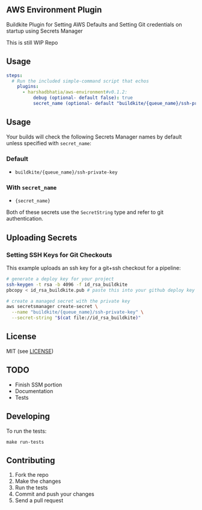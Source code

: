 ## AWS Environment Plugin

Buildkite Plugin for Setting AWS Defaults and Setting Git credentials on startup using Secrets Manager

This is still WIP Repo


## Usage

```yml
steps:
  # Run the included simple-command script that echos
    plugins:
      - harshadbhatia/aws-environment#v0.1.2:
          debug (optional- default false): true
          secret_name (optional- default "buildkite/{queue_name}/ssh-private-key"): mysecretname
```


## Usage

Your builds will check the following Secrets Manager names by default unless specified with `secret_name`:
### Default
* `buildkite/{queue_name}/ssh-private-key`

### With `secret_name`
* `{secret_name}`

Both of these secrets use the `SecretString` type and refer to git authentication.

## Uploading Secrets

### Setting SSH Keys for Git Checkouts

This example uploads an ssh key for a git+ssh checkout for a pipeline:

```bash
# generate a deploy key for your project
ssh-keygen -t rsa -b 4096 -f id_rsa_buildkite
pbcopy < id_rsa_buildkite.pub # paste this into your github deploy key

# create a managed secret with the private key
aws secretsmanager create-secret \
  --name "buildkite/{queue_name}/ssh-private-key" \
  --secret-string "$(cat file://id_rsa_buildkite)"
```

## License

MIT (see [LICENSE](LICENSE))


## TODO 

- Finish SSM portion
- Documentation
- Tests

## Developing

To run the tests:

```shell
make run-tests
```

## Contributing

1. Fork the repo
2. Make the changes
3. Run the tests
4. Commit and push your changes
5. Send a pull request